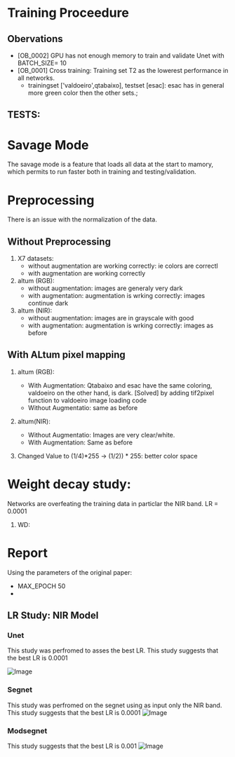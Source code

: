# Training Proceedure

## Obervations
- [OB_0002] GPU has not enough memory to train and validate Unet with BATCH_SIZE= 10
- [OB_0001] Cross training: Training set T2 as the lowerest performance in all networks. 
    - trainingset ['valdoeiro',qtabaixo], testset [esac]: esac has in general more green color then the other sets.; 


## TESTS:


# Savage Mode
The savage mode is a feature that loads all data at the start to mamory, which permits to run faster both in training and testing/validation. 


# Preprocessing
There is an issue with the normalization of the data. 
## Without Preprocessing 
1. X7 datasets: 
     - without augmentation  are working correctly: ie colors are correctl
     - with augmentation are working correctly
2. altum (RGB):
     - without augmentation: images are generaly very dark
     - with augmentation: augmentation is wrking correctly: images continue dark 
3. altum (NIR):
     - without augmentation: images are in grayscale with good 
     - with augmentation: augmentation is wrking correctly: images as before
## With ALtum pixel mapping
1.  altum (RGB):
    - With Augmentation: Qtabaixo and esac have the same coloring, valdoeiro on the other hand, is dark.
    [Solved] by adding tif2pixel function to valdoeiro image loading code
    - Without Augmentatio: same as before

2. altum(NIR):
     - Without Augmentatio: Images are very clear/white. 
     - With Augmentation: Same as before

3. Changed Value to (1/4)*255 -> (1/2)) * 255: better color space 

# Weight decay study: 
Networks are overfeating the training data in particlar the NIR band. 
LR = 0.0001
1. WD: 



# Report 
Using the parameters of the original paper:
- MAX_EPOCH 50
- 
## LR Study: NIR Model 
### Unet
This study was perfromed to asses the best LR.
This study suggests that the best LR is 0.0001

![Image](fig/unet_nir_lr_study_overfeating.png)

### Segnet
This study was perfromed on the segnet using as input only the NIR band. 
This study suggests that the best LR is 0.0001
![Image](fig/segnet_nir_lr_study_overfeating.png)


### Modsegnet
This study suggests that the best LR is 0.001
![Image](fig/modsegnet.png)




